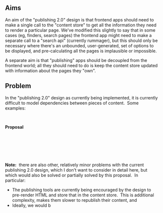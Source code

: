 ## **Aims**

An aim of the "publishing 2.0" design is that frontend apps should need to make a single call to the "content store" to get all the information they need to render a particular page.&nbsp;We've modified this slightly to say that in some cases (eg, finders, search pages) the frontend app might need to make a separate call to a "search api" (currently rummager), but this should only be necessary where there's an unbounded, user-generated, set of options to be displayed, and pre-calculating all the pages is implausible or impossible.

A separate aim is that "publishing" apps should be decoupled from the frontend world; all they should need to do is keep the content store updated with information about the pages they "own".

## **Problem**

In the "publishing 2.0" design as currently being implemented, it is currently difficult to model dependencies between pieces of content. &nbsp;Some examples:

&nbsp;

**Proposal**

&nbsp;

&nbsp;

&nbsp;

**Note:** &nbsp;there are also other, relatively minor problems with the current publishing 2.0 design, which I don't want to consider in detail here, but which would also be solved or partially solved by this proposal. &nbsp;In particular:

- The publishing tools are currently being encouraged by the design to pre-render HTML and store that in the content store. &nbsp;This is additional complexity, makes them slower to republish their content, and
- Ideally, we would b

&nbsp;

&nbsp;

&nbsp;

&nbsp;

&nbsp;

&nbsp;

&nbsp;

&nbsp;

